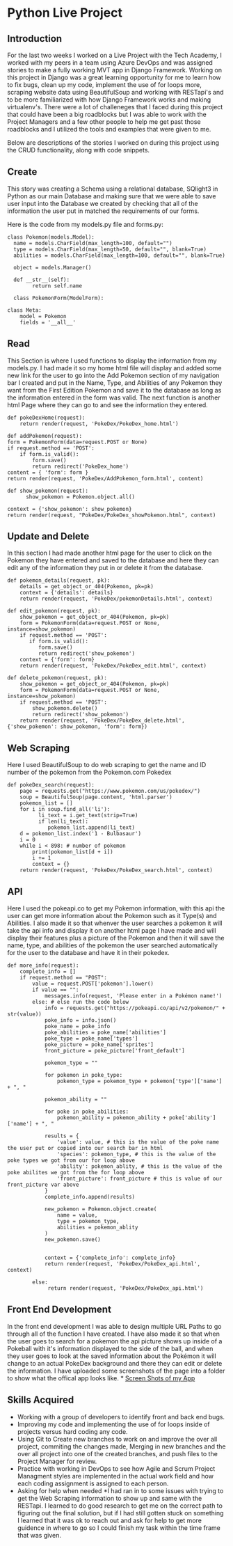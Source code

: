 # Python Live Project

## Introduction
For the last two weeks I worked on a Live Project with the Tech Academy, I worked with my peers in a team using Azure DevOps and was assigned stories to make a fully working MVT app in Django Framework. Working on this project in Django was a great learning opportunity for me to learn how to fix bugs, clean up my code, implement the use of for loops more, scraping website data using BeautifulSoup and working with RESTapi's and to be more familiarized with how Django Framework works and making virtualenv's. There were a lot of challeneges that I faced during this project that could have been a big roadblocks but I was able to work with the Project Managers and a few other people to help me get past those roadblocks and I utilized the tools and examples that were given to me. 

Below are descriptions of the stories I worked on during this project using the CRUD functionality, along with code snippets.

## Create
This story was creating a Schema using a relational database, SQlight3 in Python as our main Database and making sure that we were able to save user input into the Database we created by checking that all of the information the user put in matched the requirements of our forms.

Here is the code from my models.py file and forms.py:

    class Pokemon(models.Model):
      name = models.CharField(max_length=100, default="")
      type = models.CharField(max_length=50, default="", blank=True)
      abilities = models.CharField(max_length=100, default="", blank=True)

      object = models.Manager()

      def __str__(self):
            return self.name
            
      class PokemonForm(ModelForm):

    class Meta:
        model = Pokemon
        fields = '__all__'


## Read
This Section is where I used functions to display the information from my models.py. I had made it so my home html file will display and added some new link for the user to go into the Add Pokemon section of my navigation bar I created and put in the Name, Type, and Abilities of any Pokemon they want from the First Edition Pokemon and save it to the database as long as the information entered in the form was valid. The next function is another html Page where they can go to and see the information they entered. 

    def pokeDexHome(request):
        return render(request, 'PokeDex/PokeDex_home.html')
        
    def addPokemon(request):
    form = PokemonForm(data=request.POST or None)
    if request.method == 'POST':
        if form.is_valid():
            form.save()
            return redirect('PokeDex_home')
    content = { 'form': form }
    return render(request, 'PokeDex/AddPokemon_form.html', content)

    def show_pokemon(request):
          show_pokemon = Pokemon.object.all()

    context = {'show_pokemon': show_pokemon}
    return render(request, "PokeDex/PokeDex_showPokemon.html", context)


## Update and Delete
In this section I had made another html page for the user to click on the Pokemon they have entered and saved to the database and here they can edit any of the information they put in or delete it from the database.

    def pokemon_details(request, pk):
        details = get_object_or_404(Pokemon, pk=pk)
        context = {'details': details}
        return render(request, 'PokeDex/pokemonDetails.html', context)

    def edit_pokemon(request, pk):
        show_pokemon = get_object_or_404(Pokemon, pk=pk)
        form = PokemonForm(data=request.POST or None, instance=show_pokemon)
        if request.method == 'POST':
           if form.is_valid():
              form.save()
              return redirect('show_pokemon')
        context = {'form': form}
        return render(request, 'PokeDex/PokeDex_edit.html', context)

    def delete_pokemon(request, pk):
        show_pokemon = get_object_or_404(Pokemon, pk=pk)
        form = PokemonForm(data=request.POST or None, instance=show_pokemon)
        if request.method == 'POST':
            show_pokemon.delete()
            return redirect('show_pokemon')
        return render(request, 'PokeDex/PokeDex_delete.html', {'show_pokemon': show_pokemon, 'form': form})
        
## Web Scraping
Here I used BeautifulSoup to do web scraping to get the name and ID number of the pokemon from the Pokemon.com Pokedex

    def pokeDex_search(request):
        page = requests.get("https://www.pokemon.com/us/pokedex/")
        soup = BeautifulSoup(page.content, 'html.parser')
        pokemon_list = []
        for i in soup.find_all('li'):
              li_text = i.get_text(strip=True)
              if len(li_text):
                 pokemon_list.append(li_text)
        d = pokemon_list.index('1 - Bulbasaur')
        i = 0
        while i < 898: # number of pokemon
            print(pokemon_list[d + i])
            i += 1
            context = {}
        return render(request, 'PokeDex/PokeDex_search.html', context)
        
        
## API
Here I used the pokeapi.co to get my Pokemon information, with this api the user can get more information about the Pokemon such as it Type(s) and Abilities. I also made it so that whenver the user searches a pokemon it will take the api info and display it on another html page I have made and will display their features plus a picture of the Pokemon and then it will save the name, type, and abilities of the pokemon the user searched automatically for the user to the database and have it in their pokedex.

    def more_info(request):
        complete_info = []
        if request.method == "POST": 
            value = request.POST['pokemon'].lower()
            if value == "":
                messages.info(request, 'Please enter in a Pokémon name!')
            else: # else run the code below
                info = requests.get("https://pokeapi.co/api/v2/pokemon/" + str(value)) 
                poke_info = info.json() 
                poke_name = poke_info 
                poke_abilities = poke_name['abilities']
                poke_type = poke_name['types']
                poke_picture = poke_name['sprites'] 
                front_picture = poke_picture['front_default']
                
                pokemon_type = ""
                
                for pokemon in poke_type:
                    pokemon_type = pokemon_type + pokemon['type']['name'] + ", "
                    
                pokemon_ability = ""
                
                for poke in poke_abilities:
                    pokemon_ability = pokemon_ability + poke['ability']['name'] + ", "
                    
                results = {
                    'value': value, # this is the value of the poke name the user put or copied into our search bar in html
                    'species': pokemon_type, # this is the value of the poke types we got from our for loop above
                    'ability': pokemon_ablity, # this is the value of the poke abilites we got from the for loop above
                    'front_picture': front_picture # this is value of our front_picture var above
                }
                complete_info.append(results)
                
                new_pokemon = Pokemon.object.create(
                    name = value,
                    type = pokemon_type,
                    abilities = pokemon_ablity
                )
                new_pokemon.save()
                  
                  
                context = {'complete_info': complete_info}
                return render(request, 'PokeDex/PokeDex_api.html', context) 
                
            else:
                 return render(request, 'PokeDex/PokeDex_api.html')
                 
                 
## Front End Development
In the front end development I was able to design multiple URL Paths to go through all of the function I have created. I have also made it so that when the user goes to search for a pokemon the api picture shows up inside of a Pokeball with it's information displayed to the side of the ball, and when they user goes to look at the saved information about the Pokémon it will change to an actual PokeDex background and there they can edit or delete the information. I have uploaded some screenshots of the page into a folder to show what the offical app looks like. * [Screen Shots of my App](https://github.com/Canadianfaller7/JobPlacementDashboard/tree/master/LiveProjectScreenshots/ "Named link title")


                    
## Skills Acquired

* Working with a group of developers to identify front and back end bugs.
* Improving my code and implementing the use of for loops inside of projects versus hard coding any code.
* Using Git to Create new branches to work on and improve the over all project, commiting the changes made, Merging in new branches and the over all project into one of the created branches, and push files to the Project Manager for review.
* Practice with working in DevOps to see how Agile and Scrum Project Managment styles are implemented in the actual work field and how each coding assignment is assigned to each person. 
* Asking for help when needed
    *I had ran in to some issues with trying to get the Web Scraping information to show up and same with the RESTapi. I learned to do good research to get me on the correct path to figuring out the final solution, but if I had still gotten stuck on something I learned that it was ok to reach out and ask for help to get more guidence in where to go so I could finish my task within the time frame that was given.
